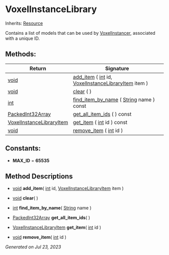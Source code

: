 # VoxelInstanceLibrary

Inherits: [Resource](https://docs.godotengine.org/en/stable/classes/class_resource.html)


Contains a list of models that can be used by [VoxelInstancer](VoxelInstancer.md), associated with a unique ID.

## Methods: 


Return                                                                                          | Signature                                                                                                                                                          
----------------------------------------------------------------------------------------------- | -------------------------------------------------------------------------------------------------------------------------------------------------------------------
[void](#)                                                                                       | [add_item](#i_add_item) ( [int](https://docs.godotengine.org/en/stable/classes/class_int.html) id, [VoxelInstanceLibraryItem](VoxelInstanceLibraryItem.md) item )  
[void](#)                                                                                       | [clear](#i_clear) ( )                                                                                                                                              
[int](https://docs.godotengine.org/en/stable/classes/class_int.html)                            | [find_item_by_name](#i_find_item_by_name) ( [String](https://docs.godotengine.org/en/stable/classes/class_string.html) name ) const                                
[PackedInt32Array](https://docs.godotengine.org/en/stable/classes/class_packedint32array.html)  | [get_all_item_ids](#i_get_all_item_ids) ( ) const                                                                                                                  
[VoxelInstanceLibraryItem](VoxelInstanceLibraryItem.md)                                         | [get_item](#i_get_item) ( [int](https://docs.godotengine.org/en/stable/classes/class_int.html) id ) const                                                          
[void](#)                                                                                       | [remove_item](#i_remove_item) ( [int](https://docs.godotengine.org/en/stable/classes/class_int.html) id )                                                          
<p></p>

## Constants: 

- **MAX_ID** = **65535**

## Method Descriptions

- [void](#)<span id="i_add_item"></span> **add_item**( [int](https://docs.godotengine.org/en/stable/classes/class_int.html) id, [VoxelInstanceLibraryItem](VoxelInstanceLibraryItem.md) item ) 


- [void](#)<span id="i_clear"></span> **clear**( ) 


- [int](https://docs.godotengine.org/en/stable/classes/class_int.html)<span id="i_find_item_by_name"></span> **find_item_by_name**( [String](https://docs.godotengine.org/en/stable/classes/class_string.html) name ) 


- [PackedInt32Array](https://docs.godotengine.org/en/stable/classes/class_packedint32array.html)<span id="i_get_all_item_ids"></span> **get_all_item_ids**( ) 


- [VoxelInstanceLibraryItem](VoxelInstanceLibraryItem.md)<span id="i_get_item"></span> **get_item**( [int](https://docs.godotengine.org/en/stable/classes/class_int.html) id ) 


- [void](#)<span id="i_remove_item"></span> **remove_item**( [int](https://docs.godotengine.org/en/stable/classes/class_int.html) id ) 


_Generated on Jul 23, 2023_
